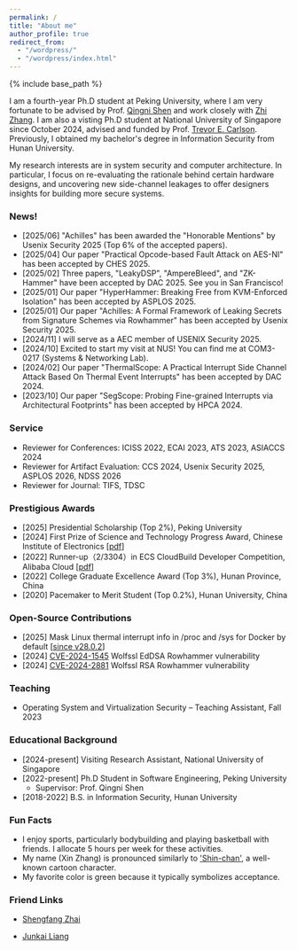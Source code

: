 ```yaml
---
permalink: /
title: "About me"
author_profile: true
redirect_from: 
  - "/wordpress/"
  - "/wordpress/index.html"
---
```


{% include base_path %}

I am a fourth-year Ph.D student at Peking University, where I am very fortunate to be advised by Prof. [Qingni Shen](https://ss.pku.edu.cn/teacherteam/teacherlist/1634-%E6%B2%88%E6%99%B4%E9%9C%93.html) and work closely with [Zhi Zhang](https://zhangzhics.github.io/). I am also a visting Ph.D student at National University of Singapore since October 2024, advised and funded by Prof. [Trevor E. Carlson](https://www.comp.nus.edu.sg/~tcarlson/). Previously, I obtained my bachelor's degree in Information Security from Hunan University.

My research interests are in system security and computer architecture. In particular, I focus on re-evaluating the rationale behind certain hardware designs, and uncovering new side-channel leakages to offer designers insights for building more secure systems. 

<!--
 For more details, you can refer to my [CV](https://zhangxin00.github.io/files/ZhangXin_CV.pdf).
I know little about other "fancy/non-fancy" and "hot/cold" areas. The only exception is that I occasionally collaborate with my friends on some cross-cutting topics that intersect with system security. -->

<!--
, where I spent two years working with Prof. [Jiliang Zhang](https://grzy.hnu.edu.cn/site/index/zhangjiliang).
<sub> **I am looking for a Visiting Student/Research Assistant position starting from 2024 Fall.** Feel free to drop me an email if you are interested in my background.
<font color="#ff0000"><b>I am expected to graduate in 2026 and am actively seeking a faculty position in the academia/university. Please feel free to contact me at zhangxin00 AT stu.pku.edu.cn</b></font>
 -->

### News!
- [2025/06] "Achilles" has been awarded the "Honorable Mentions" by Usenix Security 2025 (Top 6% of the accepted papers).
- [2025/04] Our paper "Practical Opcode-based Fault Attack on AES-NI" has been accepted by CHES 2025.
- [2025/02] Three papers, "LeakyDSP", "AmpereBleed", and "ZK-Hammer" have been accepted by DAC 2025. See you in San Francisco!
- [2025/01] Our paper "HyperHammer: Breaking Free from KVM-Enforced Isolation" has been accepted by ASPLOS 2025.
- [2025/01] Our paper "Achilles: A Formal Framework of Leaking Secrets from Signature Schemes via Rowhammer" has been accepted by Usenix Security 2025.
- [2024/11] I will serve as a AEC member of USENIX Security 2025.
- [2024/10] Excited to start my visit at NUS! You can find me at COM3-0217 (Systems & Networking Lab).
- [2024/02] Our paper "ThermalScope: A Practical Interrupt Side Channel Attack Based On Thermal Event Interrupts" has been accepted by DAC 2024.
- [2023/10] Our paper "SegScope: Probing Fine-grained Interrupts via Architectural Footprints" has been accepted by HPCA 2024.

### Service
* Reviewer for Conferences: ICISS 2022, ECAI 2023, ATS 2023, ASIACCS 2024
* Reviewer for Artifact Evaluation: CCS 2024, Usenix Security 2025, ASPLOS 2026, NDSS 2026
* Reviewer for Journal: TIFS, TDSC
  
### Prestigious Awards
* [2025] Presidential Scholarship (Top 2%), Peking University
* [2024] First Prize of Science and Technology Progress Award, Chinese Institute of Electronics [[pdf](https://zhangxin00.github.io/files/prize.pdf)]
* [2022] Runner-up（2/3304）in ECS CloudBuild Developer Competition, Alibaba Cloud [[pdf](https://zhangxin00.github.io/files/ali.pdf)]
* [2022] College Graduate Excellence Award (Top 3%), Hunan Province, China
* [2020] Pacemaker to Merit Student (Top 0.2%), Hunan University, China
  
<!--* [2019] National Scholarship, China.-->
<!-- (for contributions to project "Development and Application of Secure Middleware Platform for Cloud Operating System"). -->
<!--
* [2020] Third Prize in 13th National College Student Information Security Contest (CTF Track, top 5%).-->

### Open-Source Contributions
* [2025] Mask Linux thermal interrupt info in /proc and /sys for Docker by default [[since v28.0.2](https://github.com/moby/moby/pull/49560)]
* [2024] [CVE-2024-1545](https://github.com/wolfSSL/wolfssl/blob/master/ChangeLog.md) Wolfssl EdDSA Rowhammer vulnerability
* [2024] [CVE-2024-2881](https://github.com/wolfSSL/wolfssl/blob/master/ChangeLog.md) Wolfssl RSA Rowhammer vulnerability

<!--
* <sub> [2024] CVE-2024-28285 Crypto++ Elgamal vulnerability
* <sub> [2023] CVE-2023-51939 Relic BBS vulnerability
-->

### Teaching
* Operating System and Virtualization Security – Teaching Assistant, Fall 2023

### Educational Background
* [2024-present] Visiting Research Assistant, National University of Singapore
* [2022-present] Ph.D Student in Software Engineering, Peking University
  * Supervisor: Prof. Qingni Shen
* [2018-2022] B.S. in Information Security, Hunan University  

### Fun Facts
* I enjoy sports, particularly bodybuilding and playing basketball with friends. I allocate 5 hours per week for these activities.
* My name (Xin Zhang) is pronounced similarly to ['Shin-chan'](https://en.wikipedia.org/wiki/Crayon_Shin-chan), a well-known cartoon character.
* My favorite color is green because it typically symbolizes acceptance.

### Friend Links
* [Shengfang Zhai](https://zhaisf.github.io/)

* [Junkai Liang](https://liang-junkai.github.io/)


<script type='text/javascript' id='clustrmaps' src='//cdn.clustrmaps.com/map_v2.js?cl=ffffff&w=a&t=tt&d=roOPIYhOSI6clMuqwkzlXBT7BKee-NL2r4v8oS1ini8'></script>





